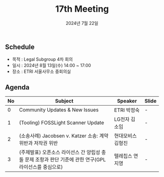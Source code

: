 ﻿---
title: "17th Meeting"
linkTitle: "17th Meeting"
weight: 1
date: 2024년 7월 22일
type: docs
description: Tooling & Legal Subgroup 17th Meeting
---

## Schedule

* 목적 : Legal Subgroup 4차 회의
* 일시 : 2024년 8월 13일(수) 14:00 ~ 17:00
* 장소 : ETRI 서울사무소 중회의실


## Agenda
| No | Subject           | Speaker | Slide |
|----|-----------------|------|------|
| 0  | Community Updates & New Issues | ETRI 박정숙 | - |
| 1  | (Tooling) FOSSLight Scanner Update | LG전자 김소임 | - |
| 2  | (소송사례) Jacobsen v. Katzer 소송: 계약위반과 저작권 위반 | 현대모비스 김형진 | - |
| 3  | (주제발표) 오픈소스 라이선스 간 양립성 충돌 문제 조항과 판단 기준에 관한 연구(GPL 라이선스를 중심으로) | 텔레칩스 연지영 | - |


<!-- 

## Attendees

## Meeting Minutes

## Photo Gallery

<div ><span class="image fit">
</span></div> -->